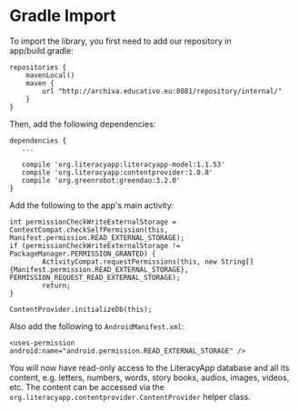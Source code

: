 # Gradle Import

To import the library, you first need to add our repository in app/build.gradle:

```
repositories {
    mavenLocal()
    maven {
        url "http://archiva.educativo.eu:8081/repository/internal/"
    }
}
```

Then, add the following dependencies:

```
dependencies {
   ...

   compile 'org.literacyapp:literacyapp-model:1.1.53'
   compile 'org.literacyapp:contentprovider:1.0.8'
   compile 'org.greenrobot:greendao:3.2.0'
}
```

Add the following to the app's main activity:

```
int permissionCheckWriteExternalStorage = ContextCompat.checkSelfPermission(this, Manifest.permission.READ_EXTERNAL_STORAGE);
if (permissionCheckWriteExternalStorage != PackageManager.PERMISSION_GRANTED) {
        ActivityCompat.requestPermissions(this, new String[]{Manifest.permission.READ_EXTERNAL_STORAGE}, PERMISSION_REQUEST_READ_EXTERNAL_STORAGE);
        return;
}
        
ContentProvider.initializeDb(this);
```

Also add the following to `AndroidManifest.xml`:

```
<uses-permission android:name="android.permission.READ_EXTERNAL_STORAGE" />
```

You will now have read-only access to the LiteracyApp database and all its content, e.g. letters, numbers, words, story books, audios, images, videos, etc. The content can be accessed via the `org.literacyapp.contentprovider.ContentProvider` helper class.
